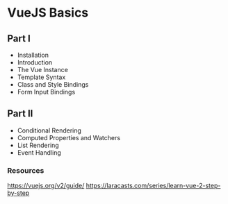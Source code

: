 # VueJS Basics

## Part I

- Installation
- Introduction
- The Vue Instance
- Template Syntax
- Class and Style Bindings
- Form Input Bindings

## Part II

- Conditional Rendering
- Computed Properties and Watchers
- List Rendering
- Event Handling

### Resources

<https://vuejs.org/v2/guide/>
<https://laracasts.com/series/learn-vue-2-step-by-step>
